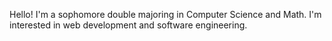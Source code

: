 Hello! I'm a sophomore double majoring in Computer Science and Math. I'm interested in web development and software engineering.
